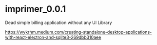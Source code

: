 # imprimer_0.0.1

Dead simple billing application without any UI Library

https://wykrhm.medium.com/creating-standalone-desktop-applications-with-react-electron-and-sqlite3-269dbb310aee
